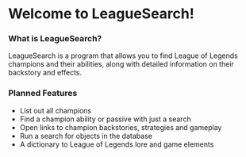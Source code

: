 # Welcome to LeagueSearch!

### What is LeagueSearch?

LeagueSearch is a program that allows you to find League of Legends champions and their abilities, along with detailed information on their backstory and effects.

### Planned Features

- List out all champions
- Find a champion ability or passive with just a search
- Open links to champion backstories, strategies and gameplay
- Run a search for objects in the database
- A dictionary to League of Legends lore and game elements
